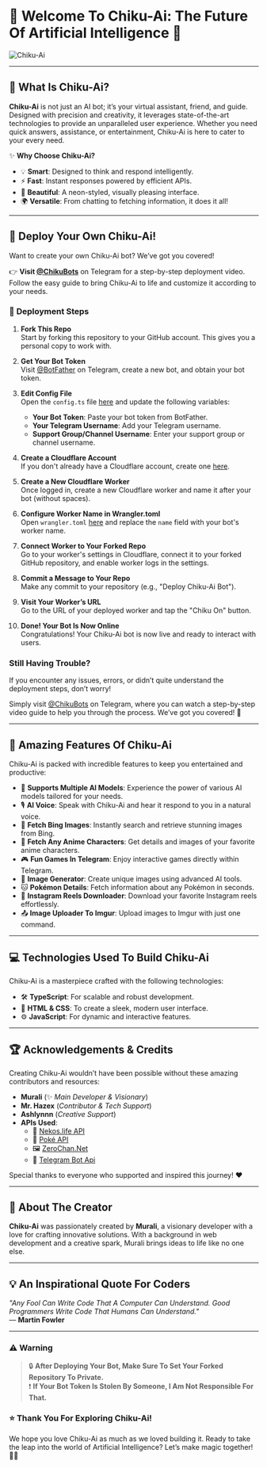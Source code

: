 # 🌟 Welcome To **Chiku-Ai**: The Future Of Artificial Intelligence 🌟  

![Chiku-Ai](https://i.imgur.com/tixAOb4.jpeg)  

---

## 🤖 **What Is Chiku-Ai?**  
**Chiku-Ai** is not just an AI bot; it’s your virtual assistant, friend, and guide. Designed with precision and creativity, it leverages state-of-the-art technologies to provide an unparalleled user experience. Whether you need quick answers, assistance, or entertainment, Chiku-Ai is here to cater to your every need.  

✨ **Why Choose Chiku-Ai?**  
- 💡 **Smart**: Designed to think and respond intelligently.  
- ⚡ **Fast**: Instant responses powered by efficient APIs.  
- 🎨 **Beautiful**: A neon-styled, visually pleasing interface.  
- 🌍 **Versatile**: From chatting to fetching information, it does it all!  

---

## 🚀 **Deploy Your Own Chiku-Ai!**  
Want to create your own Chiku-Ai bot? We’ve got you covered!  

👉 **Visit [@ChikuBots](https://t.me/ChikuBots)** on Telegram for a step-by-step deployment video. Follow the easy guide to bring Chiku-Ai to life and customize it according to your needs.  

### 🚀 **Deployment Steps**

1. **Fork This Repo**  
   Start by forking this repository to your GitHub account. This gives you a personal copy to work with.

2. **Get Your Bot Token**  
   Visit [@BotFather](https://t.me/BotFather) on Telegram, create a new bot, and obtain your bot token.

3. **Edit Config File**  
   Open the `config.ts` file [here](https://github.com/Itz-Murali/Chiku-Ai/blob/main/config.ts) and update the following variables:
   - **Your Bot Token**: Paste your bot token from BotFather.
   - **Your Telegram Username**: Add your Telegram username.
   - **Support Group/Channel Username**: Enter your support group or channel username.

4. **Create a Cloudflare Account**  
   If you don't already have a Cloudflare account, create one [here](https://www.cloudflare.com/).

5. **Create a New Cloudflare Worker**  
   Once logged in, create a new Cloudflare worker and name it after your bot (without spaces).

6. **Configure Worker Name in Wrangler.toml**  
   Open `wrangler.toml` [here](https://github.com/Itz-Murali/Chiku-Ai/blob/main/wrangler.toml) and replace the `name` field with your bot's worker name.

7. **Connect Worker to Your Forked Repo**  
   Go to your worker's settings in Cloudflare, connect it to your forked GitHub repository, and enable worker logs in the settings.

8. **Commit a Message to Your Repo**  
   Make any commit to your repository (e.g., "Deploy Chiku-Ai Bot").

9. **Visit Your Worker’s URL**  
   Go to the URL of your deployed worker and tap the "Chiku On" button.

10. **Done! Your Bot Is Now Online**  
   Congratulations! Your Chiku-Ai bot is now live and ready to interact with users.


### **Still Having Trouble?**  

If you encounter any issues, errors, or didn’t quite understand the deployment steps, don’t worry!  

Simply visit [@ChikuBots](https://t.me/ChikuBots) on Telegram, where you can watch a step-by-step video guide to help you through the process. We’ve got you covered! 🌟

---

## 🎉 **Amazing Features Of Chiku-Ai**  
Chiku-Ai is packed with incredible features to keep you entertained and productive:  

- 🤖 **Supports Multiple AI Models**: Experience the power of various AI models tailored for your needs.  
- 🎙️ **AI Voice**: Speak with Chiku-Ai and hear it respond to you in a natural voice.  
- 🌆 **Fetch Bing Images**: Instantly search and retrieve stunning images from Bing.  
- 🐾 **Fetch Any Anime Characters**: Get details and images of your favorite anime characters.  
- 🎮 **Fun Games In Telegram**: Enjoy interactive games directly within Telegram.  
- 🎨 **Image Generator**: Create unique images using advanced AI tools.  
- 🐱 **Pokémon Details**: Fetch information about any Pokémon in seconds.  
- 🎥 **Instagram Reels Downloader**: Download your favorite Instagram reels effortlessly.  
- 📤 **Image Uploader To Imgur**: Upload images to Imgur with just one command.  

---

## 💻 **Technologies Used To Build Chiku-Ai**  
Chiku-Ai is a masterpiece crafted with the following technologies:  
- 🛠️ **TypeScript**: For scalable and robust development.  
- 🎨 **HTML & CSS**: To create a sleek, modern user interface.  
- ⚙️ **JavaScript**: For dynamic and interactive features.  

---

## 🏆 **Acknowledgements & Credits**  
Creating Chiku-Ai wouldn’t have been possible without these amazing contributors and resources:  
- **Murali** (✨ *Main Developer & Visionary*)  
- **Mr. Hazex** (*Contributor & Tech Support*)  
- **Ashlynnn** (*Creative Support*)  
- **APIs Used**:  
  - 💎 [Nekos.life API](https://nekos.life)  
  - 🐾 [Poké API](https://pokeapi.co)  
  - 🖼️ [ZeroChan.Net](https://www.zerochan.net)
  - 🦋 [Telegram Bot Api](https://api.telegram.org)

Special thanks to everyone who supported and inspired this journey! ❤️  

---

## 💖 **About The Creator**  
**Chiku-Ai** was passionately created by **Murali**, a visionary developer with a love for crafting innovative solutions. With a background in web development and a creative spark, Murali brings ideas to life like no one else.  

---

## 💡 **An Inspirational Quote For Coders**  
*"Any Fool Can Write Code That A Computer Can Understand. Good Programmers Write Code That Humans Can Understand."*  
— **Martin Fowler**  

---
### ⚠️ Warning  
> 🔒 **After Deploying Your Bot, Make Sure To Set Your Forked Repository To Private.**  
> ❗ **If Your Bot Token Is Stolen By Someone, I Am Not Responsible For That.**

### ⭐ **Thank You For Exploring Chiku-Ai!**  
We hope you love Chiku-Ai as much as we loved building it. Ready to take the leap into the world of Artificial Intelligence? Let’s make magic together! 🚀✨


